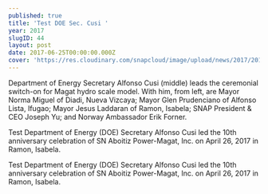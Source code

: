 ```yaml
---
published: true
title: 'Test DOE Sec. Cusi '
year: 2017
slugID: 44
layout: post
date: 2017-06-25T00:00:00.000Z
cover: 'https://res.cloudinary.com/snapcloud/image/upload/news/2017/2017-5-snap.jpg'
---
```

Department of Energy Secretary Alfonso Cusi (middle) leads the ceremonial switch-on for Magat hydro scale model. With him, from left, are Mayor Norma Miguel of Diadi, Nueva Vizcaya; Mayor Glen Prudenciano of Alfonso Lista, Ifugao; Mayor Jesus Laddaran of Ramon, Isabela; SNAP President & CEO Joseph Yu; and Norway Ambassador Erik Forner.


Test
Department of Energy (DOE) Secretary Alfonso Cusi led the 10th anniversary celebration of SN Aboitiz Power-Magat, Inc. on April 26, 2017 in Ramon, Isabela.


Test
Department of Energy (DOE) Secretary Alfonso Cusi led the 10th anniversary celebration of SN Aboitiz Power-Magat, Inc. on April 26, 2017 in Ramon, Isabela. 